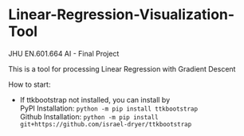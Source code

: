 # Linear-Regression-Visualization-Tool
JHU EN.601.664 AI - Final Project

This is a tool for processing Linear Regression with Gradient Descent

How to start:
- If ttkbootstrap not installed, you can install by <br />
      PyPI Installation:  ``` python -m pip install ttkbootstrap ```<br />
      Github Installation: ```python -m pip install git+https://github.com/israel-dryer/ttkbootstrap```<br />
 
